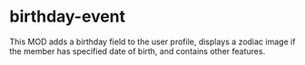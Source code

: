 # birthday-event
This MOD adds a birthday field to the user profile, displays a zodiac image if the member has specified date of birth, and contains other features.
